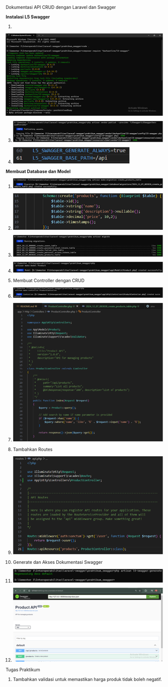 Dokumentasi API CRUD dengan Laravel dan Swagger

**Instalasi L5 Swagger**

1.
![alt text](image.png)

3. ![alt text](image-1.png)

4. ![alt text](image-2.png)

**Membuat Database dan Model**

1. ![alt text](image-3.png)
1. ![alt text](image-13.png)
1. ![alt text](image-5.png)
1. ![alt text](image-6.png)

1. Membuat Controller dengan CRUD
1. ![alt text](image-7.png)
1. ![alt text](image-8.png)

1. Tambahkan Routes
1. ![alt text](image-9.png)

1. Generate dan Akses Dokumentasi Swagger
1. ![alt text](image-11.png)
1. ![alt text](image-12.png)

Tugas Praktikum

1. Tambahkan validasi untuk memastikan harga produk tidak boleh negatif.
